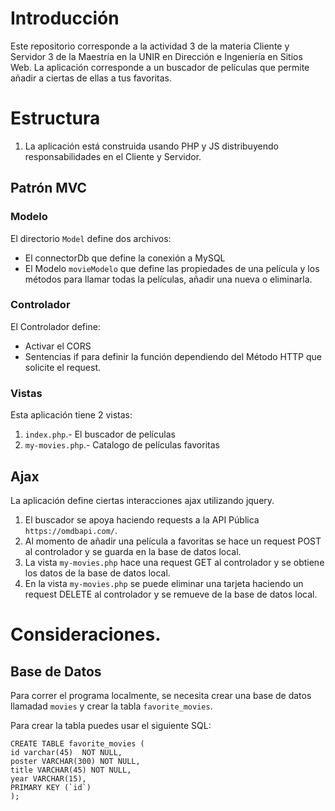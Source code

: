 # Introducción

Este repositorio corresponde a la actividad 3 de la materia Cliente y Servidor 3 de la Maestría en la UNIR en Dirección e Ingeniería en Sitios Web.
La aplicación corresponde a un buscador de películas que permite añadir a ciertas de ellas a tus favoritas.

# Estructura
1. La aplicación está construida usando PHP y JS distribuyendo responsabilidades en el Cliente y Servidor. 

## Patrón MVC
### Modelo
El directorio `Model` define dos archivos:
* El connectorDb que define la conexión a MySQL
* El Modelo `movieModelo` que define las propiedades de una película y los métodos para llamar todas la películas, añadir una nueva o eliminarla.

### Controlador
El Controlador define:

* Activar el CORS
* Sentencias if para definir la función dependiendo del Método HTTP que solicite el request.

### Vistas 
Esta aplicación tiene 2 vistas:

1. `index.php`.- El buscador de películas
1. `my-movies.php`.- Catalogo de películas favoritas

## Ajax
La aplicación define ciertas interacciones ajax utilizando jquery.

1. El buscador se apoya haciendo requests a la API Pública `https://omdbapi.com/`.
1. Al momento de añadir una película a favoritas se hace un request POST al controlador y se guarda en la base de datos local.
1. La vista `my-movies.php` hace una request GET al controlador y se obtiene los datos de la base de datos local.
1. En la vista `my-movies.php` se puede eliminar una tarjeta haciendo un request DELETE al controlador y se remueve de la base de datos local.

# Consideraciones.
## Base de Datos
Para correr el programa localmente, se necesita crear una base de datos llamadad `movies` y crear la tabla `favorite_movies`.

Para crear la tabla puedes usar el siguiente SQL:

```
CREATE TABLE favorite_movies (
id varchar(45)  NOT NULL,
poster VARCHAR(300) NOT NULL,
title VARCHAR(45) NOT NULL,
year VARCHAR(15),
PRIMARY KEY (`id`)
);
```
